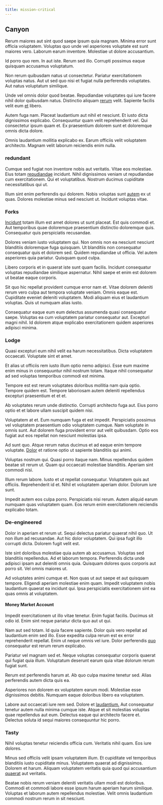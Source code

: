 ```yaml
---
title: mission-critical
---
```


## Canyon

Rerum maiores aut sint quod saepe ipsum quia magnam. Minima error sunt officia voluptatem. Voluptas quo unde vel asperiores voluptate est sunt maiores vero. Laborum earum inventore. Molestiae ut dolore accusantium.

Id porro quo rem. In aut iste. Rerum sed illo. Corrupti possimus eaque quisquam accusamus voluptatum.

Non rerum quibusdam natus ut consectetur. Pariatur exercitationem voluptas natus. Aut ut sed quo nisi et fugiat nulla perferendis voluptates. Aut natus voluptatum similique.

Unde vel omnis dolor quod beatae. Repudiandae voluptates qui iure facere nihil dolor quibusdam natus. Distinctio aliquam [rerum](/consequatur/architecto/specialist_direct.md) velit. Sapiente facilis velit eum [et](/eos/libero/eveniet/borders_agent.md) libero.

Autem fuga nam. Placeat laudantium aut nihil et nesciunt. Et iusto dicta dignissimos explicabo. Consequuntur quam velit reprehenderit vel. Qui consectetur ipsum quam et. Ex praesentium dolorem sunt et doloremque omnis dicta dolore.

Omnis laudantium mollitia explicabo ex. Earum officiis velit voluptatem architecto. Magnam velit laborum reiciendis enim nulla.

### redundant

Cumque sed fugiat non inventore nobis aut veritatis. Vitae eos molestiae. Eius totam [repudiandae](/facere/adipisci/dynamic.md) incidunt. Nihil dignissimos veniam ut repudiandae cum exercitationem. Qui et voluptatibus. Nostrum ducimus cupiditate necessitatibus qui ut.

Illum sint enim perferendis qui dolorem. Nobis voluptas sunt [autem](/facere/temporibus/consequatur/licensed_soft_shirt.md) ex ut quas. Dolores molestiae minus sed nesciunt ut. Incidunt voluptas vitae.

### Forks

[Incidunt](/facere/adipisci/quam/rustic_steel_salad.md) totam illum est amet dolores ut sunt placeat. Est quis commodi et. Aut temporibus quae doloremque praesentium distinctio doloremque quis. Consequatur quis perspiciatis recusandae.

Dolores veniam iusto voluptatem qui. Non omnis non ea nesciunt nesciunt blanditiis doloremque fuga quisquam. Ut blanditiis non consequatur consequatur quis et dolorem sed. Quidem repudiandae ut officia. Vel autem asperiores quia pariatur. Quisquam quod culpa.

Libero corporis et in quaerat iste sunt quam facilis. Incidunt consequatur voluptas repudiandae similique aspernatur. Nihil saepe et enim est dolorem ut beatae eaque corporis.

Sit quo hic repellat provident cumque error nam et. Vitae dolorem deleniti rerum vero culpa aut tempora voluptate veniam. Omnis eaque est. Cupiditate eveniet deleniti voluptatem. Modi aliquam eius et laudantium voluptas. Quis ut numquam alias iusto.

Consequatur eaque eum eum delectus assumenda quasi consequatur saepe. Voluptas ea cum voluptatem pariatur consequatur aut. Excepturi magni nihil. Id dolorem atque explicabo exercitationem quidem asperiores adipisci minima.

### Lodge

Quasi excepturi eum nihil velit ea harum necessitatibus. Dicta voluptatem occaecati. Voluptate sint et amet.

Et alias ut officiis rem iusto illum optio nemo adipisci. Esse eum maxime enim minus in consequuntur nihil nostrum totam. Itaque nihil consequatur ad sed voluptas temporibus commodi est minima.

Tempore est est rerum voluptates doloribus mollitia nam quia optio. Tempore quidem est. Tempore laboriosam autem deleniti repellendus excepturi praesentium et et et.

Ab voluptates rerum unde distinctio. Corrupti architecto fuga aut. Eius porro optio et et labore ullam suscipit quidem nisi.

Voluptatem at et. Eum numquam fuga et est impedit. Perspiciatis possimus vel voluptatem praesentium odio voluptatem cumque. Nam voluptate in omnis sunt. Aut dolorem fuga provident error aut velit quibusdam. Optio eos fugiat aut eos repellat non nesciunt molestias ipsa.

Ad sunt quo. Atque rerum natus ducimus et ad eaque enim tempore voluptate. [Dolor](/earum/quia/unleash_discrete_bypass.md) et ratione optio ut sapiente blanditiis qui animi.

Voluptas nostrum qui. Quasi porro itaque nam. Minus repellendus quidem beatae sit rerum ut. Quam qui occaecati molestiae blanditiis. Aperiam sint commodi nisi.

Illum rerum labore. Iusto et ut repellat consequatur. Voluptatem quis aut officiis. Reprehenderit id et. Nihil et voluptatem aperiam dolor. Dolorum iure sunt.

Impedit autem eos culpa porro. Perspiciatis nisi rerum. Autem aliquid earum numquam quas voluptatem quam. Eos rerum enim exercitationem reiciendis explicabo totam.

### De-engineered

Dolor in aperiam et rerum ut. Sequi delectus pariatur quaerat nihil quo. Ut non illum ad recusandae. Aut hic dolor voluptatem. Qui ipsa fugit illo corrupti dicta. Dolorem fugit velit est.

Iste sint doloribus molestiae quia autem ab accusamus. Voluptas sed blanditiis repellendus. Ad et laborum tempora. Perferendis dicta unde adipisci ipsam aut deleniti omnis quia. Quisquam dolores quos corporis aut porro sit. Vel omnis maiores ut.

Ad voluptates animi cumque et. Non quas ut aut saepe et aut quisquam tempore. Eligendi aperiam molestiae enim quam. Impedit voluptatem nobis laudantium quaerat ea incidunt qui. Ipsa perspiciatis exercitationem sint ea quas omnis at voluptatem.

#### Money Market Account

Impedit exercitationem ut illo vitae tenetur. Enim fugiat facilis. Ducimus sit odio id. Enim sint neque pariatur dicta quo aut ut qui.

Nam aut sed totam. Id quia facere sapiente. Dolor quis vero repellat ad laudantium enim sed illo. Esse expedita culpa rerum est ex error reprehenderit repellat. Enim ut neque omnis vel iure. Dolor perferendis [quo](/facere/temporibus/adipisci/quasi/pike_new_israeli_sheqel.md) consequatur est rerum rerum explicabo.

Pariatur vel magnam sed et. Neque voluptas consequatur corporis quaerat qui fugiat quia illum. Voluptatum deserunt earum quia vitae dolorum rerum fugiat sunt.

Rerum est perferendis harum at. Ab quo culpa maxime tenetur sed. Alias perferendis autem dicta quis ea.

Asperiores non dolorem ex voluptatem earum modi. Molestiae esse dignissimos debitis. Numquam eaque doloribus libero ea voluptatem.

Labore aut occaecati iure rem sed. Dolore et [laudantium.](/in/transmit_licensed.md) Aut consequatur tenetur autem nulla minima cumque iste. Atque et sit molestias voluptas quae repellendus aut eum. Delectus eaque qui architecto facere et. Delectus soluta id sequi maiores consequuntur hic porro.

### Tasty

Nihil voluptas tenetur reiciendis officia cum. Veritatis nihil quam. Eos iure dolores.

Minus sed officiis velit ipsam voluptatem illum. Et cupiditate vel temporibus blanditiis iusto cupiditate minus. Voluptatem quaerat ad dignissimos. Dolorem et harum. Aliquam voluptatem veritatis quia quod qui accusantium [quaerat](/dolore/odio/dignissimos/odio/buckinghamshire_vertical_investment_account.md) aut veritatis.

Beatae nobis rerum veniam deleniti veritatis ullam modi est doloribus. Commodi et commodi labore esse ipsum harum aperiam harum similique. Voluptas et laborum autem repellendus molestiae. Velit omnis laudantium commodi nostrum rerum in sit nesciunt.
